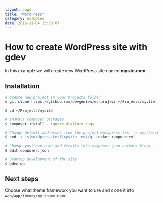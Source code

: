 ```yaml
---
layout: page
title: "WordPress"
category: examples
date: 2016-11-04 15:00:07
---
```


# How to create WordPress site with gdev

In this example we will create new WordPress site named **mysite.com**.

## Installation
```bash
# Create new project in your Projects folder
$ git clone https://github.com/devgeniem/wp-project ~/Projects/mysite

$ cd ~/Projects/mysite

# Install composer packages
$ composer install --ignore-platform-reqs

# Change default addresses from the project wordpress.test -> mysite.test
$ sed -i 's|wordpress.test|mysite.test/g' docker-compose.yml

# Change your own name and details into composer.json authors block
$ edit composer.json

# Startup development of the site
$ gdev up
```

## Next steps
Choose what theme framework you want to use and clone it into `web/app/themes/my-theme-name`.

